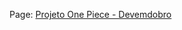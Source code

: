 Page:
<a href="https://viny7lv.github.io/projeto-one-piece-devemdobro/" target="_blank">Projeto One Piece - Devemdobro</a>
